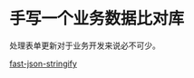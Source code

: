# 手写一个业务数据比对库

处理表单更新对于业务开发来说必不可少。


[fast-json-stringify](https://github.com/fastify/fast-json-stringify)